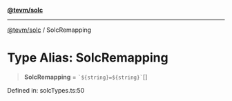 [**@tevm/solc**](../README.md)

***

[@tevm/solc](../globals.md) / SolcRemapping

# Type Alias: SolcRemapping

> **SolcRemapping** = `` `${string}=${string}` ``[]

Defined in: solcTypes.ts:50

